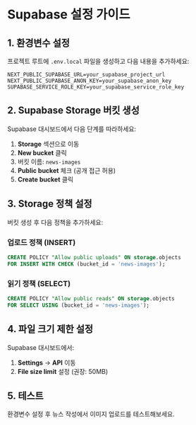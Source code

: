 # Supabase 설정 가이드

## 1. 환경변수 설정
프로젝트 루트에 `.env.local` 파일을 생성하고 다음 내용을 추가하세요:

```env
NEXT_PUBLIC_SUPABASE_URL=your_supabase_project_url
NEXT_PUBLIC_SUPABASE_ANON_KEY=your_supabase_anon_key
SUPABASE_SERVICE_ROLE_KEY=your_supabase_service_role_key
```

## 2. Supabase Storage 버킷 생성
Supabase 대시보드에서 다음 단계를 따라하세요:

1. **Storage** 섹션으로 이동
2. **New bucket** 클릭
3. 버킷 이름: `news-images`
4. **Public bucket** 체크 (공개 접근 허용)
5. **Create bucket** 클릭

## 3. Storage 정책 설정
버킷 생성 후 다음 정책을 추가하세요:

### 업로드 정책 (INSERT)
```sql
CREATE POLICY "Allow public uploads" ON storage.objects
FOR INSERT WITH CHECK (bucket_id = 'news-images');
```

### 읽기 정책 (SELECT)
```sql
CREATE POLICY "Allow public reads" ON storage.objects
FOR SELECT USING (bucket_id = 'news-images');
```

## 4. 파일 크기 제한 설정
Supabase 대시보드에서:
1. **Settings** → **API** 이동
2. **File size limit** 설정 (권장: 50MB)

## 5. 테스트
환경변수 설정 후 뉴스 작성에서 이미지 업로드를 테스트해보세요.
